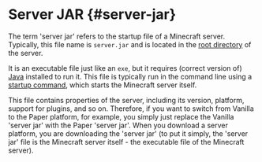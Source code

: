 # Server JAR {#server-jar}
The term 'server jar' refers to the startup file of a Minecraft server. Typically, this file name is `server.jar` and is located in the [root directory](~root-directory) of the server.

It is an executable file just like an `exe`, but it requires (correct version of) [Java](../administration/java.md) installed to run it. This file is typically run in the command line using a [startup command](../administration/java.md#startup-command), which starts the Minecraft server itself.

This file contains properties of the server, including its version, platform, support for plugins, and so on. Therefore, if you want to switch from Vanilla to the Paper platform, for example, you simply just replace the Vanilla 'server jar' with the Paper 'server jar'. When you download a server platform, you are downloading the 'server jar' (to put it simply, the 'server jar' file is the Minecraft server itself - the executable file of the Minecraft server).